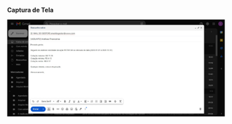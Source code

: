 **Captura de Tela**

![Captura de Tela](https://raw.githubusercontent.com/igormaiadm/automacao-analise-financeira/main/screenshot.jpg)
